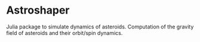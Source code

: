 # Astroshaper
Julia package to simulate dynamics of asteroids.
Computation of the gravity field of asteroids and their orbit/spin dynamics.
